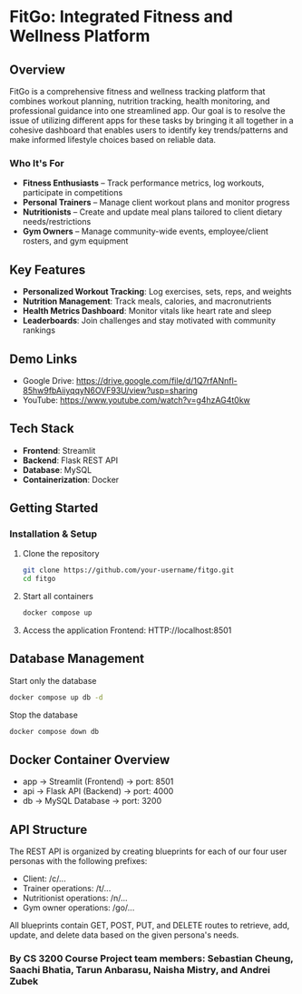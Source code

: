 # FitGo: Integrated Fitness and Wellness Platform

## Overview
FitGo is a comprehensive fitness and wellness tracking platform that combines workout planning, nutrition tracking, health monitoring, and professional guidance into one streamlined app. Our goal is to resolve the issue of utilizing different apps for these tasks by bringing it all together in a cohesive dashboard that enables users to identify key trends/patterns and make informed lifestyle choices based on reliable data. 

### Who It's For
- **Fitness Enthusiasts** – Track performance metrics, log workouts, participate in competitions
- **Personal Trainers** – Manage client workout plans and monitor progress
- **Nutritionists** – Create and update meal plans tailored to client dietary needs/restrictions
- **Gym Owners** – Manage community-wide events, employee/client rosters, and gym equipment

## Key Features
- **Personalized Workout Tracking**: Log exercises, sets, reps, and weights
- **Nutrition Management**: Track meals, calories, and macronutrients
- **Health Metrics Dashboard**: Monitor vitals like heart rate and sleep
- **Leaderboards**: Join challenges and stay motivated with community rankings

## Demo Links
- Google Drive: https://drive.google.com/file/d/1Q7rfANnfl-85hw9fbAiiyqqyN6OVF93U/view?usp=sharing
- YouTube: https://www.youtube.com/watch?v=g4hzAG4t0kw

## Tech Stack

- **Frontend**: Streamlit 
- **Backend**: Flask REST API
- **Database**: MySQL
- **Containerization**: Docker


## Getting Started

### Installation & Setup

1. Clone the repository
   ```bash
   git clone https://github.com/your-username/fitgo.git
   cd fitgo

2. Start all containers
   ```bash
   docker compose up

3. Access the application
   Frontend: HTTP://localhost:8501


## Database Management

Start only the database
```bash
docker compose up db -d
```

Stop the database
```bash
docker compose down db
```

## Docker Container Overview
- app -> Streamlit (Frontend) -> port: 8501  
- api -> Flask API (Backend) ->  port: 4000  
- db -> MySQL Database -> port: 3200


## API Structure
The REST API is organized by creating blueprints for each of our four user personas with the following prefixes:
- Client: /c/...
- Trainer operations: /t/...
- Nutritionist operations: /n/...
- Gym owner operations: /go/...

All blueprints contain GET, POST, PUT, and DELETE routes to retrieve, add, update, and delete data based on the given persona's needs. 

### By CS 3200 Course Project team members: Sebastian Cheung, Saachi Bhatia, Tarun Anbarasu, Naisha Mistry, and Andrei Zubek
